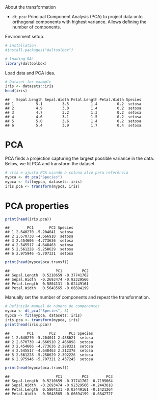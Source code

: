About the transformation
- `dt_pca`: Principal Component Analysis (PCA) to project data onto orthogonal components with highest variance. Allows defining the number of components.

Environment setup.

``` r
# installation 
#install.packages("daltoolbox")

# loading DAL
library(daltoolbox) 
```

Load data and PCA idea.

``` r
# Dataset for example
iris <- datasets::iris
head(iris)
```

```
##   Sepal.Length Sepal.Width Petal.Length Petal.Width Species
## 1          5.1         3.5          1.4         0.2  setosa
## 2          4.9         3.0          1.4         0.2  setosa
## 3          4.7         3.2          1.3         0.2  setosa
## 4          4.6         3.1          1.5         0.2  setosa
## 5          5.0         3.6          1.4         0.2  setosa
## 6          5.4         3.9          1.7         0.4  setosa
```

# PCA
PCA finds a projection capturing the largest possible variance in the data. Below, we fit PCA and transform the dataset.


``` r
# cria e ajusta PCA usando a coluna alvo para referência
mypca <- dt_pca("Species")
mypca <- fit(mypca, datasets::iris)
iris.pca <- transform(mypca, iris)
```

# PCA properties


``` r
print(head(iris.pca))
```

```
##        PC1       PC2 Species
## 1 2.640270 -5.204041  setosa
## 2 2.670730 -4.666910  setosa
## 3 2.454606 -4.773636  setosa
## 4 2.545517 -4.648463  setosa
## 5 2.561228 -5.258629  setosa
## 6 2.975946 -5.707321  setosa
```

``` r
print(head(mypca$pca.transf))
```

```
##                     PC1         PC2
## Sepal.Length  0.5210659 -0.37741762
## Sepal.Width  -0.2693474 -0.92329566
## Petal.Length  0.5804131 -0.02449161
## Petal.Width   0.5648565 -0.06694199
```

Manually set the number of components and repeat the transformation.

``` r
# Definição manual do número de componentes
mypca <- dt_pca("Species", 3)
mypca <- fit(mypca, datasets::iris)
iris.pca <- transform(mypca, iris)
print(head(iris.pca))
```

```
##        PC1       PC2      PC3 Species
## 1 2.640270 -5.204041 2.488621  setosa
## 2 2.670730 -4.666910 2.466898  setosa
## 3 2.454606 -4.773636 2.288321  setosa
## 4 2.545517 -4.648463 2.212378  setosa
## 5 2.561228 -5.258629 2.392226  setosa
## 6 2.975946 -5.707321 2.437245  setosa
```

``` r
print(head(mypca$pca.transf))
```

```
##                     PC1         PC2        PC3
## Sepal.Length  0.5210659 -0.37741762  0.7195664
## Sepal.Width  -0.2693474 -0.92329566 -0.2443818
## Petal.Length  0.5804131 -0.02449161 -0.1421264
## Petal.Width   0.5648565 -0.06694199 -0.6342727
```
